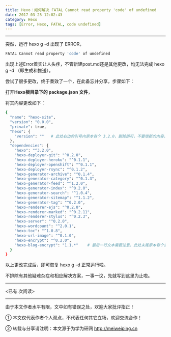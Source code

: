 ```yaml
---
title: Hexo：如何解决 FATAL Cannot read property 'code' of undefined
date: 2017-03-25 12:02:43
category: Hexo
tags: [Error, Hexo, FATAL, code undefined]
---
```


---


突然，运行 hexo g -d 出现了 ERROR，

``` bash
FATAL Cannot read property 'code' of undefined
```

出现上述Error着实让人头疼，不管新建post.md还是其他更改，均无法完成 hexo g -d （即生成和推送）。

尝试了很多更改，终于奏效了一个，在此备忘并分享，步骤如下：

<!-- more -->

打开**Hexo根目录下的 package.json 文件**，

将其内容更改如下：

``` bash
{
  "name": "hexo-site",
  "version": "0.0.0",
  "private": true,
  "hexo": {
    "version": ""   # 此处右边的引号内原本有个 3.2.0，删除即可，不要填新的内容，重新运行后系统会自动填充这个引号内的数据。
  },
  "dependencies": {
    "hexo": "^3.2.0",
    "hexo-deployer-git": "^0.2.0",
    "hexo-deployer-heroku": "^0.1.1",
    "hexo-deployer-openshift": "^0.1.1",
    "hexo-deployer-rsync": "^0.1.2",
    "hexo-generator-archive": "^0.1.4",
    "hexo-generator-category": "^0.1.3",
    "hexo-generator-feed": "^1.2.0",
    "hexo-generator-index": "^0.2.0",
    "hexo-generator-search": "^1.0.4",
    "hexo-generator-sitemap": "^1.1.2",
    "hexo-generator-tag": "^0.2.0",
    "hexo-renderer-ejs": "^0.2.0",
    "hexo-renderer-marked": "^0.2.11",
    "hexo-renderer-stylus": "^0.2.3",
    "hexo-server": "^0.2.0",
    "hexo-wordcount": "^2.0.1",
    "hexo-toc": "^1.0.8",
    "hexo-url-image": "^0.1.0",
    "hexo-encrypt": "^0.2.0",
    "hexo-blog-encrypt": "1.1.*"    # 最后一行文本需要注意，此处末尾原本有个多余的 逗号，已删除
  }
}
```

以上更改完成后，即可恢复 hexo g -d 正常运行啦。

不排除有其他疑难杂症和相应解决方案，一事一议，先就写到这里为止啦。







---

<span id="busuanzi_container_page_pv">
<已有 <span id="busuanzi_value_page_pv"></span> 次阅读>
</span>

---


由于本文作者水平有限，文中如有错误之处，欢迎大家批评指正！

① 本文仅代表作者个人观点，不代表任何其它立场，欢迎交流合作！

② 转载与分享请注明：本文源于为学为研网 http://meiweiping.cn